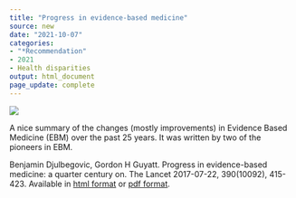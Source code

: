 ```yaml
---
title: "Progress in evidence-based medicine"
source: new
date: "2021-10-07"
categories:
- "*Recommendation"
- 2021
- Health disparities
output: html_document
page_update: complete
---
```


![](http://www.pmean.com/new-images/21/ebm-progress-01.png)

<div class="notes">

A nice summary of the changes (mostly improvements) in Evidence Based Medicine (EBM) over the past 25 years. It was written by two of the pioneers in EBM.

Benjamin Djulbegovic, Gordon H Guyatt. Progress in evidence-based medicine: a quarter century on. The Lancet 2017-07-22, 390(10092), 415-423. Available in [html format][dju1] or [pdf format][dju2].

[dju1]: https://www.sciencedirect.com/science/article/pii/S0140673616315926
[dju2]: https://www.sciencedirect.com/science/article/pii/S0140673616315926/pdfft

</div>

